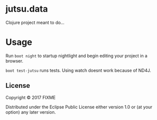 # jutsu.data

Clojure project meant to do...

# Usage

Run `boot night` to startup nightlight and begin editing your project in a browser.

`boot test-jutsu` runs tests. Using watch doesnt work because of ND4J.

## License

Copyright © 2017 FIXME

Distributed under the Eclipse Public License either version 1.0 or (at
your option) any later version.

